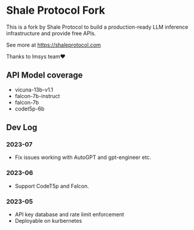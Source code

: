 # Shale Protocol Fork

This is a fork by Shale Protocol to build a production-ready LLM inference infrastructure and provide free APIs.

See more at https://shaleprotocol.com

Thanks to lmsys team❤️


## API Model coverage 

* vicuna-13b-v1.1
* falcon-7b-instruct
* falcon-7b
* codet5p-6b


## Dev Log

### 2023-07

* Fix issues working with AutoGPT and gpt-engineer etc.  

### 2023-06

* Support CodeT5p and Falcon.

### 2023-05

* API key database and rate limit enforcement
* Deployable on kurbernetes

